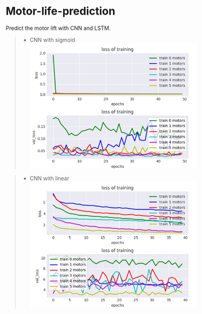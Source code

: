 # Motor-life-prediction
Predict the motor lift with CNN and LSTM.
>* CNN with sigmoid  
 ![cmd-markdown-logo](test_motor3.png)

>* CNN with linear  
 ![cmd-markdown-logo](cnn_line.png)